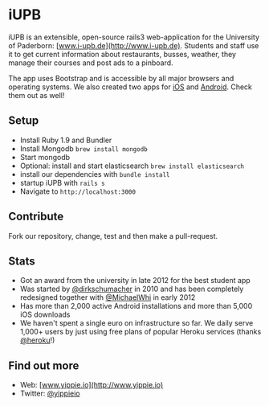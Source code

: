 # iUPB
iUPB is an extensible, open-source rails3 web-application for the University of Paderborn: [www.i-upb.de](http://www.i-upb.de).
Students and staff use it to get current information about restaurants, busses, weather, they manage their courses and post ads to a pinboard.

The app uses Bootstrap and is accessible by all major browsers and operating systems.
We also created two apps for [iOS](https://github.com/yippie-io/iUPB-iOS-App) and [Android](https://github.com/yippie-io/iUPB-Android). Check them out as well!

## Setup
- Install Ruby 1.9 and Bundler
- Install Mongodb `brew install mongodb`
- Start mongodb 
- Optional: install and start elasticsearch `brew install elasticsearch`
- install our dependencies with `bundle install`
- startup iUPB with `rails s`
- Navigate to `http://localhost:3000`

## Contribute
Fork our repository, change, test and then make a pull-request. 

## Stats
- Got an award from the university in late 2012 for the best student app
- Was started by [@dirkschumacher](https://github.com/dirkschumacher) in 2010 and has been completely redesigned together with [@MichaelWhi](https://github.com/MichaelWhi) in early 2012
- Has more than 2,000 active Android installations and more than 5,000 iOS downloads
- We haven't spent a single euro on infrastructure so far. We daily serve 1,000+ users by just using free plans of popular Heroku services (thanks [@heroku](https://github.com/heroku)!)

## Find out more
- Web: [www.yippie.io](http://www.yippie.io)
- Twitter: [@yippieio](https://twitter.com/yippieio/)
